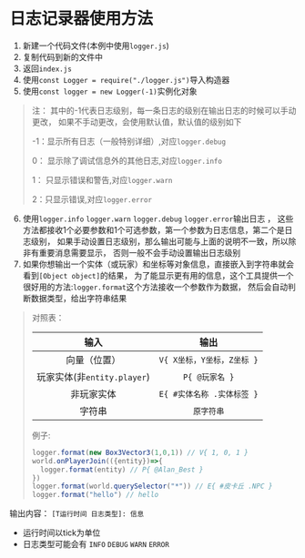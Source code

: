 # 日志记录器使用方法
1. 新建一个代码文件(本例中使用`logger.js`)
2. 复制代码到新的文件中
3. 返回`index.js`
4. 使用`const Logger = require("./logger.js")`导入构造器
5. 使用`const logger = new Logger(-1)`实例化对象
> 注： 其中的-1代表日志级别，每一条日志的级别在输出日志的时候可以手动更改，
> 如果不手动更改，会使用默认值，默认值的级别如下
> 
> -1：显示所有日志（一般特别详细）,对应`logger.debug`
> 
> 0： 显示除了调试信息外的其他日志,对应`logger.info`
> 
> 1： 只显示错误和警告,对应`logger.warn`
> 
> 2：只显示错误,对应`logger.error`
6. 使用`logger.info` `logger.warn` `logger.debug` `logger.error`输出日志 ，
   这些方法都接收1个必要参数和1个可选参数，第一个参数为日志信息，第二个是日志级别，
   如果手动设置日志级别，那么输出可能与上面的说明不一致，所以除非有重要消息需要显示，
   否则一般不会手动设置输出日志级别
7. 如果你想输出一个实体（或玩家）和坐标等对象信息，直接嵌入到字符串就会看到`[Object object]`的结果，
   为了能显示更有用的信息，这个工具提供一个很好用的方法:`logger.format`这个方法接收一个参数作为数据，
   然后会自动判断数据类型，给出字符串结果
   
> 对照表：
> 
> |输入|输出|
> |:----:|:----:|
> |向量（位置）|`V{ X坐标，Y坐标，Z坐标 }`|
> |玩家实体(非`entity.player`)|`P{ @玩家名 }`|
> |非玩家实体|`E{ #实体名称 .实体标签 }`|
> |字符串|`原字符串`|
> 
> 例子:
> ```javascript
> logger.format(new Box3Vector3(1,0,1)) // V{ 1, 0, 1 }
> world.onPlayerJoin(({entity})=>{
>   logger.format(entity) // P{ @Alan_Best }
> })
> logger.format(world.querySelector("*")) // E{ #皮卡丘 .NPC }
> logger.format("hello") // hello
> ```

输出内容：
`[T运行时间 日志类型]: 信息`

- 运行时间以tick为单位
- 日志类型可能会有 `INFO` `DEBUG` `WARN` `ERROR`
